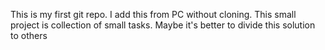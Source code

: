 This is my first git repo. I add this from PC without cloning.
This small project is collection of small tasks.
Maybe it's better to divide this solution to others
